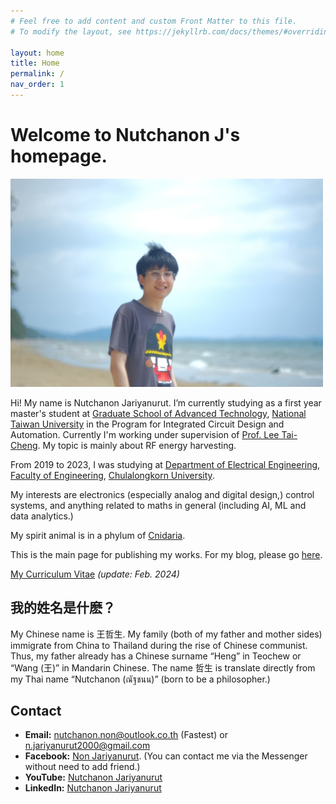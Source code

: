 ```yaml
---
# Feel free to add content and custom Front Matter to this file.
# To modify the layout, see https://jekyllrb.com/docs/themes/#overriding-theme-defaults

layout: home
title: Home
permalink: /
nav_order: 1
---
```


# Welcome to Nutchanon J's homepage.

<img src="pages\1_index\my_pic_index.jpg" alt="my_pic" style="width:500px;"/>

Hi! My name is Nutchanon Jariyanurut. I’m currently studying as a first year master's student at [Graduate School of Advanced Technology](https://gsat.ntu.edu.tw/tw/home/), [National Taiwan University](https://www.ntu.edu.tw/english/) in the Program for Integrated Circuit Design and Automation. Currently I'm working under supervision of [Prof. Lee Tai-Cheng](https://www.ee.ntu.edu.tw/profile1.php?id=79). My topic is mainly about RF energy harvesting. 

From 2019 to 2023, I was studying at [Department of Electrical Engineering](https://ee.eng.chula.ac.th/), [Faculty of Engineering](https://www.eng.chula.ac.th/th/), [Chulalongkorn University](https://www.chula.ac.th/en/).

My interests are electronics (especially analog and digital design,) control systems, and anything related to maths in general (including AI, ML and data analytics.)

My spirit animal is in a phylum of [Cnidaria](https://en.wikipedia.org/wiki/Cnidaria).

This is the main page for publishing my works. For my blog, please go [here](https://nutchanonj.github.io/myblog/).

[My Curriculum Vitae](/files/CV_NutchanonJariyanurut.pdf) *(update: Feb. 2024)*

## 我的姓名是什麽？

My Chinese name is 王哲生. My family (both of my father and mother sides) immigrate from China to Thailand during the rise of Chinese communist. Thus, my father already has a Chinese surname “Heng” in Teochew or “Wang (王)” in Mandarin Chinese. The name 哲生 is translate directly from my Thai name “Nutchanon (ณัฐชนน)” (born to be a philosopher.)

## Contact

- **Email:** [nutchanon.non@outlook.co.th](nutchanon.non@outlook.co.th) (Fastest) or [n.jariyanurut2000@gmail.com](n.jariyanurut2000@gmail.com)
- **Facebook:** [Non Jariyanurut](https://www.facebook.com/NonJariyanurut). (You can contact me via the Messenger without need to add friend.)
- **YouTube:** [Nutchanon Jariyanurut](https://www.youtube.com/channel/UCEPwhyRvDrvB_CHxAquxbtw)
- **LinkedIn:** [Nutchanon Jariyanurut](https://www.linkedin.com/in/nutchanon-j-2b1457135/)